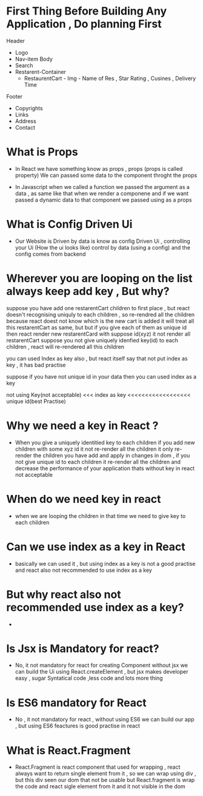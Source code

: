 # First Thing Before Building Any Application , Do planning First

Header
  - Logo
  - Nav-item
Body
  - Search
  - Restarent-Container
     - RestaurentCart
           - Img
           - Name of Res , Star Rating , Cusines , Delivery Time

Footer
  - Copyrights
  - Links
  - Address
  - Contact

# What is Props
  - In React we have something know as props , props (props is called property)
We can passed some data to the component throght the props

- In Javascript when we called a function we passed the argument as a data , as same like that when we render a componene and if we want passed a dynamic data to that component we passed using as a props

# What is Config Driven Ui
 - Our Website is Driven by data is know as config Driven Ui , controlling your Ui (How the ui looks like) control by data (using a config) and the config comes from backend

# Wherever you are looping on the list always keep add key  , But why?
suppose you have add one restarentCart children to first place , but react doesn't recognising uniquly to each children , so  re-rendred all the children because react doest not know which is the new cart is added it will treat all this restarentCart as same, but but if you give each of them as unique id then react render new restarentCard with suppose id(xyz) it not render all restarentCart
suppose you not give uniquely idenfied key(id) to each children , react will re-rendered all this children 

you can used Index as key also , but react itself say that not put index as key , it has bad practise

suppose if you have not unique id in your data then you can used index as a key 

not using Key(not acceptable) <<< index as key <<<<<<<<<<<<<<<<<< unique id(best Practise)

# Why we need a key in React ?
 - When you give a uniquely identitied key to each children if you add new children with some xyz id it not re-render all the children it only re-render the children you have add and apply in changes in dom , if you not give unique id to each children it re-render all the children and decrease the performance of your application thats without key in react not acceptable

# When do we need key in react
- when we are looping the children in that time we need to give key to each children

# Can we use index as a key in React
 - basically we can used it , but using index as a key is not a good practise and react also not recommended to use index as a key

# But why react also not recommended use index as a key?
 - 

# Is Jsx is Mandatory for react?
 - No, it not mandatory for react for creating Component without jsx we can build the Ui using React.createElement , but jsx makes developer easy , sugar Syntatical code ,less code and lots more thing

# Is ES6 mandatory for React
 - No , it not mandatory for react , without using ES6 we can build our app , but using ES6 feactures is good practise in react

# What is React.Fragment
 - React.Fragment is react component that used for wrapping , react always want to return single element from it , so we can wrap using div , but this div seen our dom that not be usable but React.fragment is wrap the code and react sigle element from it and it not visible in the dom
